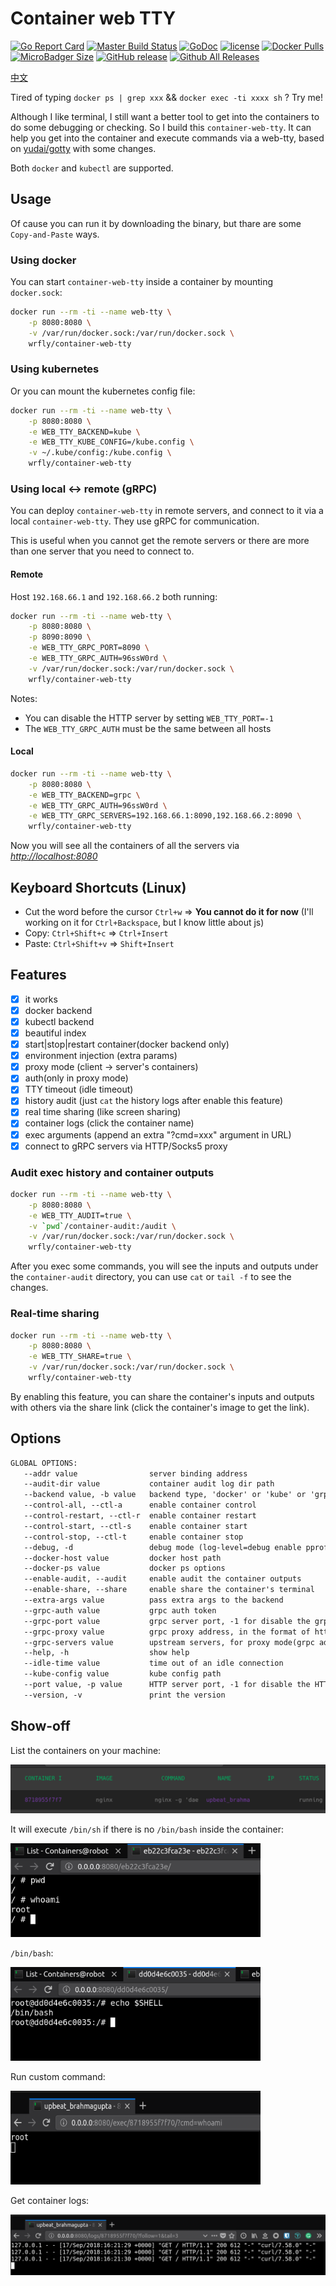 # Container web TTY

[![Go Report Card](https://goreportcard.com/badge/github.com/wrfly/container-web-tty)](https://goreportcard.com/report/github.com/wrfly/container-web-tty)
[![Master Build Status](https://travis-ci.org/wrfly/container-web-tty.svg?branch=master)](https://travis-ci.org/wrfly/container-web-tty)
[![GoDoc](https://godoc.org/github.com/wrfly/container-web-tty?status.svg)](https://godoc.org/github.com/wrfly/container-web-tty)
[![license](https://img.shields.io/github/license/wrfly/container-web-tty.svg)](https://github.com/wrfly/container-web-tty/blob/master/LICENSE)
[![Docker Pulls](https://img.shields.io/docker/pulls/wrfly/container-web-tty.svg)](https://hub.docker.com/r/wrfly/container-web-tty)
[![MicroBadger Size](https://img.shields.io/microbadger/image-size/wrfly/container-web-tty.svg)](https://hub.docker.com/r/wrfly/container-web-tty)
[![GitHub release](https://img.shields.io/github/release/wrfly/container-web-tty.svg)](https://github.com/wrfly/container-web-tty/releases)
[![Github All Releases](https://img.shields.io/github/downloads/wrfly/container-web-tty/total.svg)](https://github.com/wrfly/container-web-tty/releases)

[中文](README.ZH.md)

Tired of typing `docker ps | grep xxx` && `docker exec -ti xxxx sh` ? Try me!

Although I like terminal, I still want a better tool to get into the containers to do some debugging or checking.
So I build this `container-web-tty`. It can help you get into the container and execute commands via a web-tty,
based on [yudai/gotty](https://github.com/yudai/gotty) with some changes.

Both `docker` and `kubectl` are supported.

## Usage

Of cause you can run it by downloading the binary, but thare are some
`Copy-and-Paste` ways.

### Using docker

You can start `container-web-tty` inside a container by mounting `docker.sock`:

```bash
docker run --rm -ti --name web-tty \
    -p 8080:8080 \
    -v /var/run/docker.sock:/var/run/docker.sock \
    wrfly/container-web-tty
```

### Using kubernetes

Or you can mount the kubernetes config file:

```bash
docker run --rm -ti --name web-tty \
    -p 8080:8080 \
    -e WEB_TTY_BACKEND=kube \
    -e WEB_TTY_KUBE_CONFIG=/kube.config \
    -v ~/.kube/config:/kube.config \
    wrfly/container-web-tty
```

### Using local <-> remote (gRPC)

You can deploy `container-web-tty` in remote servers, and connect
to it via a local `container-web-tty`. They use gRPC for communication.

This is useful when you cannot get the remote servers or there are more
than one server that you need to connect to.

#### Remote

Host `192.168.66.1` and `192.168.66.2` both running:

```bash
docker run --rm -ti --name web-tty \
    -p 8080:8080 \
    -p 8090:8090 \
    -e WEB_TTY_GRPC_PORT=8090 \
    -e WEB_TTY_GRPC_AUTH=96ssW0rd \
    -v /var/run/docker.sock:/var/run/docker.sock \
    wrfly/container-web-tty
```

Notes:

- You can disable the HTTP server by setting `WEB_TTY_PORT=-1`
- The `WEB_TTY_GRPC_AUTH` must be the same between all hosts

#### Local

```bash
docker run --rm -ti --name web-tty \
    -p 8080:8080 \
    -e WEB_TTY_BACKEND=grpc \
    -e WEB_TTY_GRPC_AUTH=96ssW0rd \
    -e WEB_TTY_GRPC_SERVERS=192.168.66.1:8090,192.168.66.2:8090 \
    wrfly/container-web-tty
```

Now you will see all the containers of all the servers via *<http://localhost:8080>*

## Keyboard Shortcuts (Linux)

- Cut the word before the cursor `Ctrl+w` => **You cannot do it for now** (I'll working on it for `Ctrl+Backspace`, but I know little about js)
- Copy:  `Ctrl+Shift+c` => `Ctrl+Insert`
- Paste: `Ctrl+Shift+v` => `Shift+Insert`

## Features

- [x] it works
- [x] docker backend
- [x] kubectl backend
- [x] beautiful index
- [x] start|stop|restart container(docker backend only)
- [x] environment injection (extra params)
- [x] proxy mode (client -> server's containers)
- [x] auth(only in proxy mode)
- [x] TTY timeout (idle timeout)
- [x] history audit (just `cat` the history logs after enable this feature)
- [x] real time sharing (like screen sharing)
- [x] container logs (click the container name)
- [x] exec arguments (append an extra "?cmd=xxx" argument in URL)
- [x] connect to gRPC servers via HTTP/Socks5 proxy

### Audit exec history and container outputs

```bash
docker run --rm -ti --name web-tty \
    -p 8080:8080 \
    -e WEB_TTY_AUDIT=true \
    -v `pwd`/container-audit:/audit \
    -v /var/run/docker.sock:/var/run/docker.sock \
    wrfly/container-web-tty
```

After you exec some commands, you will see the inputs and outputs under the
`container-audit` directory, you can use `cat` or `tail -f` to see the changes.

### Real-time sharing

```bash
docker run --rm -ti --name web-tty \
    -p 8080:8080 \
    -e WEB_TTY_SHARE=true \
    -v /var/run/docker.sock:/var/run/docker.sock \
    wrfly/container-web-tty
```

By enabling this feature, you can share the container's inputs and outputs
with others via the share link (click the container's image to get the link).

## Options

```txt
GLOBAL OPTIONS:
   --addr value                server binding address
   --audit-dir value           container audit log dir path
   --backend value, -b value   backend type, 'docker' or 'kube' or 'grpc'(remote)
   --control-all, --ctl-a      enable container control
   --control-restart, --ctl-r  enable container restart
   --control-start, --ctl-s    enable container start
   --control-stop, --ctl-t     enable container stop
   --debug, -d                 debug mode (log-level=debug enable pprof)
   --docker-host value         docker host path
   --docker-ps value           docker ps options
   --enable-audit, --audit     enable audit the container outputs
   --enable-share, --share     enable share the container's terminal
   --extra-args value          pass extra args to the backend
   --grpc-auth value           grpc auth token
   --grpc-port value           grpc server port, -1 for disable the grpc server
   --grpc-proxy value          grpc proxy address, in the format of http://127.0.0.1:8080 or socks5://127.0.0.1:1080
   --grpc-servers value        upstream servers, for proxy mode(grpc address and port), use comma for split
   --help, -h                  show help
   --idle-time value           time out of an idle connection
   --kube-config value         kube config path
   --port value, -p value      HTTP server port, -1 for disable the HTTP server
   --version, -v               print the version
```

## Show-off

List the containers on your machine:

![list](images/list.png)

It will execute `/bin/sh` if there is no `/bin/bash` inside the container:

<img src="images/sh.png" width="400" height="150">

`/bin/bash`:

<img src="images/bash.png" width="400" height="150">

Run custom command:

<img src="images/cmd.png" width="400" height="150">

Get container logs:

![logs](images/logs.png)